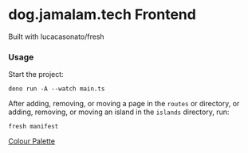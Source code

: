 # dog.jamalam.tech Frontend

Built with lucacasonato/fresh

### Usage

Start the project:

```
deno run -A --watch main.ts
```

After adding, removing, or moving a page in the `routes` or directory, or
adding, removing, or moving an island in the `islands` directory, run:

```
fresh manifest
```

[Colour Palette](https://coolors.co/2e2f2f-424b54-1599a2-1ccad8-38dae5)
